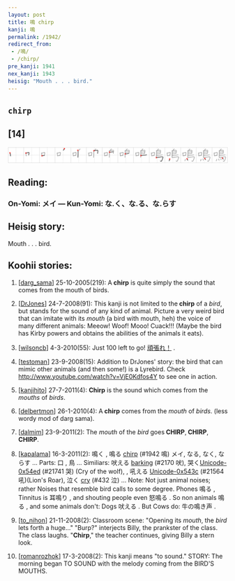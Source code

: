 ```yaml
---
layout: post
title: 鳴 chirp
kanji: 鳴
permalink: /1942/
redirect_from:
 - /鳴/
 - /chirp/
pre_kanji: 1941
nex_kanji: 1943
heisig: "Mouth . . . bird."
---
```


## `chirp`

## [14]

<div class="stroke"><img src="../images/E9B3B4.png" /></div>

## Reading:

### On-Yomi: メイ &mdash; Kun-Yomi: な.く、な.る、な.らす

## Heisig story:

Mouth . . . bird.

## Koohii stories:

1) [<a href="http://kanji.koohii.com/profile/darg_sama">darg_sama</a>] 25-10-2005(219): A<strong> chirp</strong> is quite simply the sound that comes from the mouth of birds.

2) [<a href="http://kanji.koohii.com/profile/DrJones">DrJones</a>] 24-7-2008(91): This kanji is not limited to the<strong> chirp</strong> of a <em>bird</em>, but stands for the sound of any kind of animal. Picture a very weird bird that can imitate with its <em>mouth</em> (a bird with mouth, heh) the voice of many different animals: Meeow! Woof! Mooo! Cuack!!! (Maybe the bird has Kirby powers and obtains the abilities of the animals it eats).

3) [<a href="http://kanji.koohii.com/profile/wilsoncb">wilsoncb</a>] 4-3-2010(55): Just 100 left to go! <a href="midori://search?text=頑張れ！">頑張れ！</a> .

4) [<a href="http://kanji.koohii.com/profile/testoman">testoman</a>] 23-9-2008(15): Addition to DrJones&#039; story: the bird that can mimic other animals (and then some!) is a Lyrebird. Check <a href="http://www.youtube.com/watch?v=VjE0Kdfos4Y">http://www.youtube.com/watch?v=VjE0Kdfos4Y</a> to see one in action.

5) [<a href="http://kanji.koohii.com/profile/kanjihito">kanjihito</a>] 27-7-2011(4): <strong>Chirp</strong> is the sound which comes from the <em>mouths</em> of <em>birds</em>.

6) [<a href="http://kanji.koohii.com/profile/delbertmon">delbertmon</a>] 26-1-2010(4): A<strong> chirp</strong> comes from the <em>mouth</em> of <em>birds</em>. (less wordy mod of darg sama).

7) [<a href="http://kanji.koohii.com/profile/dalmim">dalmim</a>] 23-9-2011(2): The <em>mouth</em> of the <em>bird</em> goes<strong> CHIRP</strong>,<strong> CHIRP</strong>,<strong> CHIRP</strong>.

8) [<a href="http://kanji.koohii.com/profile/kapalama">kapalama</a>] 16-3-2011(2): 鳴く , 鳴る <a href="../1942">chirp</a> (#1942 鳴) メイ, なる, なく, ならす ... Parts: 口 , 鳥 ... Similiars: 吠える <a href="../2170">barking</a> (#2170 吠), 哭く<a href="../21741">Unicode-0x54ed</a> (#21741 哭) (Cry of the wolf), , 吼える <a href="../21564">Unicode-0x543c</a> (#21564 吼)(Lion&#039;s Roar), 泣く <a href="../432">cry</a> (#432 泣) ... Note: Not just animal noises; rather Noises that resemble bird calls to some degree. Phones 鳴る , Tinnitus is 耳鳴り , and shouting people even 怒鳴る . So non animals 鳴る , and some animals don&#039;t: Dogs 吠える . But Cows do: 牛の鳴き声 .

9) [<a href="http://kanji.koohii.com/profile/to_nihon">to_nihon</a>] 21-11-2008(2): Classroom scene: &quot;Opening its <em>mouth</em>, the <em>bird</em> lets forth a huge...&quot; &quot;Burp?&quot; interjects Billy, the prankster of the class. The class laughs. &quot;<strong>Chirp</strong>,&quot; the teacher continues, giving Billy a stern look.

10) [<a href="http://kanji.koohii.com/profile/romanrozhok">romanrozhok</a>] 17-3-2008(2): This kanji means &quot;to sound.&quot; STORY: The morning began TO SOUND with the melody coming from the BIRD&#039;S MOUTHS.
